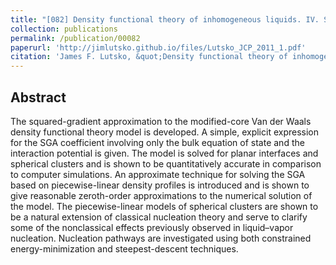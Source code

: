 ```yaml
---
title: "[082] Density functional theory of inhomogeneous liquids. IV. Squared-gradient approximation and classical nucleation theory"
collection: publications
permalink: /publication/00082
paperurl: 'http://jimlutsko.github.io/files/Lutsko_JCP_2011_1.pdf'
citation: 'James F. Lutsko, &quot;Density functional theory of inhomogeneous liquids. IV. Squared-gradient approximation and classical nucleation theory&quot;, <i>J. of Chemical Physics</i>, <strong>134</strong>, 164501 (2011)'
---
```

Abstract
---
The squared-gradient approximation to the modified-core Van der Waals density functional theory model is developed. A simple, explicit expression for the SGA coefficient involving only the bulk equation of state and the interaction potential is given. The model is solved for planar interfaces and spherical clusters and is shown to be quantitatively accurate in comparison to computer simulations. An approximate technique for solving the SGA based on piecewise-linear density profiles is introduced and is shown to give reasonable zeroth-order approximations to the numerical solution of the model. The piecewise-linear models of spherical clusters are shown to be a natural extension of classical nucleation theory and serve to clarify some of the nonclassical effects previously observed in liquid–vapor nucleation. Nucleation pathways are investigated using both constrained energy-minimization and steepest-descent techniques.
